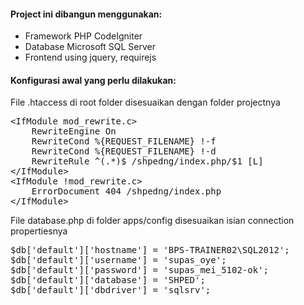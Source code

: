 #### Project ini dibangun menggunakan:
- Framework PHP CodeIgniter
- Database Microsoft SQL Server
- Frontend using jquery, requirejs

#### Konfigurasi awal yang perlu dilakukan:

File .htaccess di root folder disesuaikan dengan folder projectnya

<pre>
&lt;IfModule mod_rewrite.c>
    RewriteEngine On
    RewriteCond %{REQUEST_FILENAME} !-f
    RewriteCond %{REQUEST_FILENAME} !-d
    RewriteRule ^(.*)$ /shpedng/index.php/$1 [L]
&lt;/IfModule>
&lt;IfModule !mod_rewrite.c>
    ErrorDocument 404 /shpedng/index.php
&lt;/IfModule>
</pre>

File database.php di folder apps/config disesuaikan isian connection propertiesnya

<pre>
$db['default']['hostname'] = 'BPS-TRAINER02\SQL2012';
$db['default']['username'] = 'supas_oye';
$db['default']['password'] = 'supas_mei_5102-ok';
$db['default']['database'] = 'SHPED';
$db['default']['dbdriver'] = 'sqlsrv';
</pre>